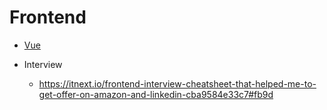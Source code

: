 # Frontend

* [Vue](vue)

* Interview
  * <https://itnext.io/frontend-interview-cheatsheet-that-helped-me-to-get-offer-on-amazon-and-linkedin-cba9584e33c7#fb9d>
